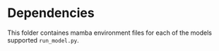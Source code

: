 # Dependencies
This folder containes mamba environment files for each of the models supported `run_model.py`.

